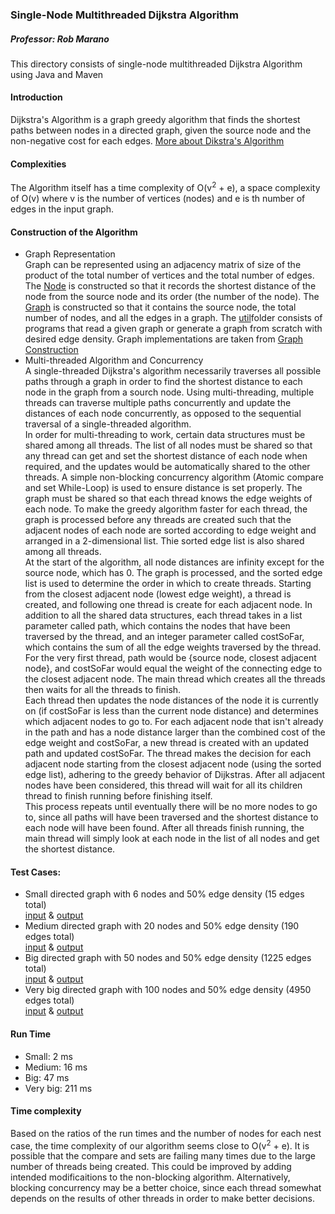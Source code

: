 ### Single-Node Multithreaded Dijkstra Algorithm
##### Professor: Rob Marano

This directory consists of single-node multithreaded Dijkstra Algorithm using Java and Maven

#### Introduction
Dijkstra's Algorithm is a graph greedy algorithm that finds the shortest paths between nodes in a directed graph, given the source node and the non-negative cost for each edges. [More about Dikstra's Algorithm](https://en.wikipedia.org/wiki/Dijkstra%27s_algorithm)

#### Complexities
The Algorithm itself has a time complexity of O(v<sup>2</sup> + e), a space complexity of O(v) where v is the number of vertices (nodes) and e is th number of edges in the input graph.

#### Construction of the Algorithm
* Graph Representation  
Graph can be represented using an adjacency matrix of size of the product of the total number of vertices and the total number of edges. The [Node](https://github.com/CrystalWang1225/ECE465-Cloud-Computing/blob/main/single-node-multi-thread/src/main/java/graphModel/Node.java) is constructed so that it records the shortest distance of the node from the source node and its order (the number of the node).  The [Graph](https://github.com/CrystalWang1225/ECE465-Cloud-Computing/blob/main/single-node-multi-thread/src/main/java/graphModel/Graph.java) is constructed so that it contains the source node, the total number of nodes, and all the edges in a graph. The [util](https://github.com/CrystalWang1225/ECE465-Cloud-Computing/tree/main/single-node-multi-thread/src/main/java/util)folder consists of programs that read a given graph or generate a graph from scratch with desired edge density. Graph implementations are taken from [Graph Construction](https://github.com/MireaRadu/parallel-dijkstra-multithreading/tree/master/src/model)
* Multi-threaded Algorithm and Concurrency  
A single-threaded Dijkstra's algorithm necessarily traverses all possible paths through a graph in order to find the shortest distance to each node in the graph from a sourch node. Using multi-threading, multiple threads can traverse multiple paths concurrently and update the distances of each node concurrently, as opposed to the sequential traversal of a single-threaded algorithm.  
In order for multi-threading to work, certain data structures must be shared among all threads. The list of all nodes must be shared so that any thread can get and set the shortest distance of each node when required, and the updates would be automatically shared to the other threads. A simple non-blocking concurrency algorithm (Atomic compare and set While-Loop) is used to ensure distance is set properly. The graph must be shared so that each thread knows the edge weights of each node. To make the greedy algorithm faster for each thread, the graph is processed before any threads are created such that the adjacent nodes of each node are sorted according to edge weight and arranged in a 2-dimensional list. Thie sorted edge list is also shared among all threads.  
At the start of the algorithm, all node distances are infinity except for the source node, which has 0. The graph is processed, and the sorted edge list is used to determine the order in which to create threads. Starting from the closest adjacent node (lowest edge weight), a thread is created, and following one thread is create for each adjacent node. In addition to all the shared data structures, each thread takes in a list parameter called path, which contains the nodes that have been traversed by the thread, and an integer parameter called costSoFar, which contains the sum of all the edge weights traversed by the thread. For the very first thread, path would be {source node, closest adjacent node}, and costSoFar would equal the weight of the connecting edge to the closest adjacent node. The main thread which creates all the threads then waits for all the threads to finish.  
Each thread then updates the node distances of the node it is currently on (if costSoFar is less than the current node distance) and determines which adjacent nodes to go to. For each adjacent node that isn't already in the path and has a node distance larger than the combined cost of the edge weight and costSoFar, a new thread is created with an updated path and updated costSoFar. The thread makes the decision for each adjacent node starting from the closest adjacent node (using the sorted edge list), adhering to the greedy behavior of Dijkstras. After all adjacent nodes have been considered, this thread will wait for all its children thread to finish running before finishing itself.  
This process repeats until eventually there will be no more nodes to go to, since all paths will have been traversed and the shortest distance to each node will have been found. After all threads finish running, the main thread will simply look at each node in the list of all nodes and get the shortest distance.

#### Test Cases:
* Small directed graph with 6 nodes and 50% edge density (15 edges total)  
[input](https://github.com/CrystalWang1225/ECE465-Cloud-Computing/blob/main/single-node-multi-thread/input6.txt) & [output](https://github.com/CrystalWang1225/ECE465-Cloud-Computing/blob/main/single-node-multi-thread/output6.txt)
* Medium directed graph with 20 nodes and 50% edge density (190 edges total)  
[input](https://github.com/CrystalWang1225/ECE465-Cloud-Computing/blob/main/single-node-multi-thread/input20.txt) & [output](https://github.com/CrystalWang1225/ECE465-Cloud-Computing/blob/main/single-node-multi-thread/output20.txt)
* Big directed graph with 50 nodes and 50% edge density (1225 edges total)  
[input](https://github.com/CrystalWang1225/ECE465-Cloud-Computing/blob/main/single-node-multi-thread/input50.txt) & [output](https://github.com/CrystalWang1225/ECE465-Cloud-Computing/blob/main/single-node-multi-thread/input50.txt)
* Very big directed graph with 100 nodes and 50% edge density (4950 edges total)  
[input](https://github.com/CrystalWang1225/ECE465-Cloud-Computing/blob/main/single-node-multi-thread/input100.txt) & [output](https://github.com/CrystalWang1225/ECE465-Cloud-Computing/blob/main/single-node-multi-thread/input100.txt)

#### Run Time
* Small: 2 ms
* Medium: 16 ms
* Big: 47 ms
* Very big: 211 ms

#### Time complexity  
Based on the ratios of the run times and the number of nodes for each nest case, the time complexity of our algorithm seems close to O(v<sup>2</sup> + e). It is possible that the compare and sets are failing many times due to the large number of threads being created. This could be improved by adding intended modificaitions to the non-blocking algorithm. Alternatively, blocking concurrency may be a better choice, since each thread somewhat depends on the results of other threads in order to make better decisions.
